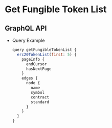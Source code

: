 
# Get Fungible Token List

## GraphQL API

- Query Example
  ```javascript
  query getFungibleTokenList {
    erc20TokenList(first: 5) {
      pageInfo {
        endCursor
        hasNextPage
      }
      edges {
        node {
          name
          symbol
          contract
          standard
        }
      }
    }
  }
  ```
